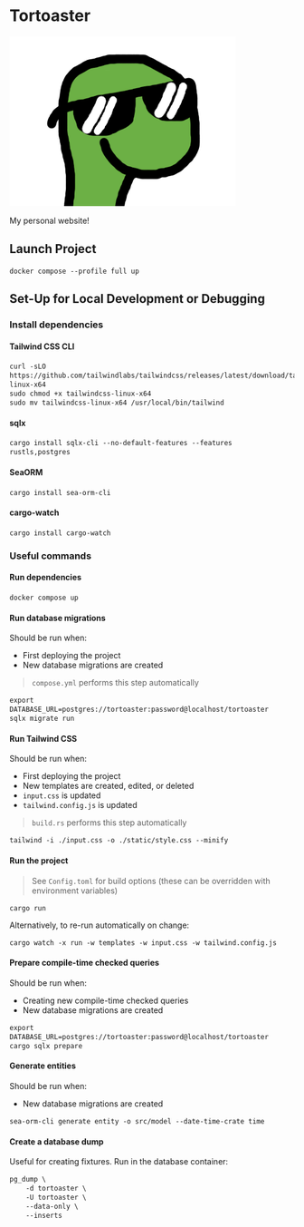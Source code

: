 # Tortoaster

![](images/turtle-back-cool.png)

My personal website!

## Launch Project

```shell
docker compose --profile full up
```

## Set-Up for Local Development or Debugging

### Install dependencies

#### Tailwind CSS CLI

```shell
curl -sLO https://github.com/tailwindlabs/tailwindcss/releases/latest/download/tailwindcss-linux-x64
sudo chmod +x tailwindcss-linux-x64
sudo mv tailwindcss-linux-x64 /usr/local/bin/tailwind
```

#### sqlx

```shell
cargo install sqlx-cli --no-default-features --features rustls,postgres
```

#### SeaORM

```shell
cargo install sea-orm-cli
```

#### cargo-watch

```shell
cargo install cargo-watch
```

### Useful commands

#### Run dependencies

```shell
docker compose up
```

#### Run database migrations

Should be run when:

* First deploying the project
* New database migrations are created

> `compose.yml` performs this step automatically

```shell
export DATABASE_URL=postgres://tortoaster:password@localhost/tortoaster
sqlx migrate run
```

#### Run Tailwind CSS

Should be run when:

* First deploying the project
* New templates are created, edited, or deleted
* `input.css` is updated
* `tailwind.config.js` is updated

> `build.rs` performs this step automatically

```shell
tailwind -i ./input.css -o ./static/style.css --minify
```

#### Run the project

> See `Config.toml` for build options (these can be overridden with environment variables)

```shell
cargo run
```

Alternatively, to re-run automatically on change:

```shell
cargo watch -x run -w templates -w input.css -w tailwind.config.js
```

#### Prepare compile-time checked queries

Should be run when:

* Creating new compile-time checked queries
* New database migrations are created

```shell
export DATABASE_URL=postgres://tortoaster:password@localhost/tortoaster
cargo sqlx prepare
```

#### Generate entities

Should be run when:

* New database migrations are created

```shell
sea-orm-cli generate entity -o src/model --date-time-crate time
```

#### Create a database dump

Useful for creating fixtures. Run in the database container:

```shell
pg_dump \
	-d tortoaster \
	-U tortoaster \
	--data-only \
	--inserts
```
